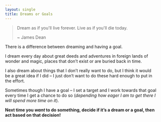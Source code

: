 ```yaml
---
layout: single
title: Dreams or Goals
---
```


> Dream as if you'll live forever. Live as if you'll die today.
> 
> \~ James Dean

There is a difference between dreaming and having a goal.

I dream every day about great deeds and adventures in foreign lands of wonder and magic, places that don’t exist or are buried back in time.

I also dream about things that I don’t really want to do, but I think it would be a great idea if I did – I just don’t want to do these hard enough to put in the effort.

Sometimes though I have a goal – I set a target and I work towards that goal every time I get a chance to do so (_depending how eager I am to get there I will spend more time on it_).

**Next time you _want_ to do something, decide if it’s a dream or a goal, then act based on that decision!**